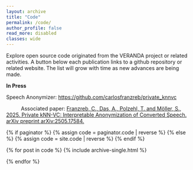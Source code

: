 ```yaml
---
layout: archive
title: "Code"
permalink: /code/
author_profile: false
read_more: disabled
classes: wide
---
```


<div class = "text-justify">
Explore open source code originated from the VERANDA project or related activities. A button below each publication links to a github repository or related website. The list will grow with time as new advances are being made.  
</div>
<p></p>

<b>In Press</b>
</p>
<p>
  Speech Anonymizer: <a href="https://github.com/carlosfranzreb/private_knnvc">https://github.com/carlosfranzreb/private_knnvc</a></p>

<p style="text-indent: 40px"> Associated paper: <a href="https://arxiv.org/abs/2501.00777">Franzreb, C., Das, A., Polzehl, T. and Möller, S., 2025. Private kNN-VC: Interpretable Anonymization of Converted Speech. arXiv preprint arXiv:2505.17584.</a>
</p>
  
{% if paginator %}
  {% assign code = paginator.code | reverse %}
{% else %}
  {% assign code = site.code | reverse %}
{% endif %}

{% for post in code %}
  {% include archive-single.html %}
  <p></p>
{% endfor %}

